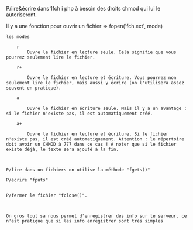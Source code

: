 P/lire&écrire dans 1fch i php à besoin des droits chmod qui lui le autoriseront.

Il y a une fonction pour ouvrir un fichier
    => fopen('fch.ext', mode)

    les modes

        r
            Ouvre le fichier en lecture seule. Cela signifie que vous pourrez seulement lire le fichier.

        r+

            Ouvre le fichier en lecture et écriture. Vous pourrez non seulement lire le fichier, mais aussi y écrire (on l'utilisera assez souvent en pratique).

        a

            Ouvre le fichier en écriture seule. Mais il y a un avantage : si le fichier n'existe pas, il est automatiquement créé.

        a+

            Ouvre le fichier en lecture et écriture. Si le fichier n'existe pas, il est créé automatiquement. Attention : le répertoire doit avoir un CHMOD à 777 dans ce cas ! À noter que si le fichier existe déjà, le texte sera ajouté à la fin.



    P/lire dans un fichiers on utilise la méthode "fgets()"

    P/écrire "fputs"


    P/fermer le fichier "fclose()".



    On gros tout sa nous permet d'enregistrer des info sur le serveur. ce n'est pratique que si les info enregistrer sont très simples
    